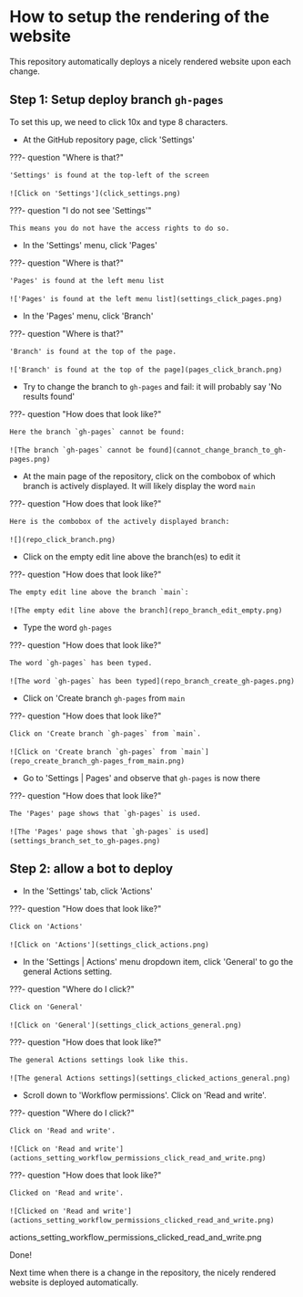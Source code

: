 # How to setup the rendering of the website

This repository automatically deploys
a nicely rendered website upon each change.

## Step 1: Setup deploy branch `gh-pages`

To set this up, we need to click 10x and type 8 characters.

- At the GitHub repository page, click 'Settings'

???- question "Where is that?"

    'Settings' is found at the top-left of the screen

    ![Click on 'Settings'](click_settings.png)

???- question "I do not see 'Settings'"

    This means you do not have the access rights to do so.

- In the 'Settings' menu, click 'Pages'

???- question "Where is that?"

    'Pages' is found at the left menu list

    !['Pages' is found at the left menu list](settings_click_pages.png)


- In the 'Pages' menu, click 'Branch'

???- question "Where is that?"

    'Branch' is found at the top of the page.

    !['Branch' is found at the top of the page](pages_click_branch.png)

- Try to change the branch to `gh-pages` and fail:
  it will probably say 'No results found'

???- question "How does that look like?"

    Here the branch `gh-pages` cannot be found:

    ![The branch `gh-pages` cannot be found](cannot_change_branch_to_gh-pages.png)

- At the main page of the repository, click on the combobox
  of which branch is actively displayed.
  It will likely display the word `main`

???- question "How does that look like?"

    Here is the combobox of the actively displayed branch:

    ![](repo_click_branch.png)

- Click on the empty edit line above the branch(es)
  to edit it

???- question "How does that look like?"

    The empty edit line above the branch `main`:

    ![The empty edit line above the branch](repo_branch_edit_empty.png)

- Type the word `gh-pages` 

???- question "How does that look like?"

    The word `gh-pages` has been typed.

    ![The word `gh-pages` has been typed](repo_branch_create_gh-pages.png)

- Click on 'Create branch `gh-pages` from `main`

???- question "How does that look like?"

    Click on 'Create branch `gh-pages` from `main`.

    ![Click on 'Create branch `gh-pages` from `main`](repo_create_branch_gh-pages_from_main.png)

- Go to 'Settings | Pages' and observe that `gh-pages`
  is now there

???- question "How does that look like?"

    The 'Pages' page shows that `gh-pages` is used.

    ![The 'Pages' page shows that `gh-pages` is used](settings_branch_set_to_gh-pages.png)


## Step 2: allow a bot to deploy

- In the 'Settings' tab, click 'Actions'

???- question "How does that look like?"

    Click on 'Actions'

    ![Click on 'Actions'](settings_click_actions.png)

- In the 'Settings | Actions' menu dropdown item, click 'General'
  to go the general Actions setting.

???- question "Where do I click?"

    Click on 'General'

    ![Click on 'General'](settings_click_actions_general.png)

???- question "How does that look like?"

    The general Actions settings look like this.

    ![The general Actions settings](settings_clicked_actions_general.png)

- Scroll down to 'Workflow permissions'.
  Click on 'Read and write'.

???- question "Where do I click?"

    Click on 'Read and write'.

    ![Click on 'Read and write'](actions_setting_workflow_permissions_click_read_and_write.png)

???- question "How does that look like?"

    Clicked on 'Read and write'.

    ![Clicked on 'Read and write'](actions_setting_workflow_permissions_clicked_read_and_write.png)
actions_setting_workflow_permissions_clicked_read_and_write.png

Done!

Next time when there is a change in the repository,
the nicely rendered website is deployed automatically.

